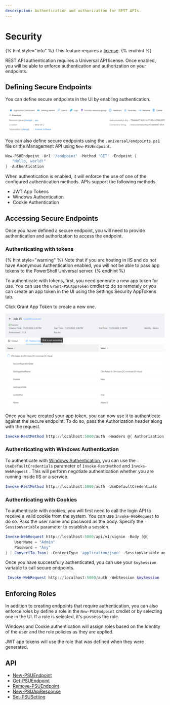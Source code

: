 ```yaml
---
description: Authentication and authorization for REST APIs.
---
```


# Security

{% hint style="info" %}
This feature requires a [license](../licensing.md).
{% endhint %}

REST API authentication requires a Universal API license. Once enabled, you will be able to enforce authentication and authorization on your endpoints.

## Defining Secure Endpoints

You can define secure endpoints in the UI by enabling authentication.

![](<../.gitbook/assets/image (188).png>)

You can also define secure endpoints using the `.universal/endpoints.ps1` file or the Management API using `New-PSUEndpoint`.

```powershell
New-PSUEndpoint -Url '/endpoint' -Method 'GET' -Endpoint {
   "Hello, world!"
} -Authentication
```

When authentication is enabled, it will enforce the use of one of the configured authentication methods. APIs support the following methods.

* JWT App Tokens
* Windows Authentication&#x20;
* Cookie Authentication&#x20;

## Accessing Secure Endpoints

Once you have defined a secure endpoint, you will need to provide authentication and authorization to access the endpoint.

### Authenticating with tokens

{% hint style="warning" %}
Note that if you are hosting in IIS and do not have Anonymous Authentication enabled, you will not be able to pass app tokens to the PowerShell Universal server.
{% endhint %}

To authenticate with tokens, first, you need generate a new app token for use. You can use the `Grant-PSUAppToken` cmdlet to do so remotely or you can create an app token in the UI using the Settings  Security  AppTokens tab.

Click Grant App Token to create a new one.

![](<../.gitbook/assets/image (191).png>)

Once you have created your app token, you can now use it to authenticate against the secure endpoint. To do so, pass the Authorization header along with the request.

```powershell
Invoke-RestMethod http://localhost:5000/auth -Headers @{ Authorization = "Bearer eyJhbGciOiJIUzI1NiIsInR5cCI6IkpXVCJ9.eyJodHRwOi8vc2NoZW1hcy54bWxzb2FwLm9yZy93cy8yMDA1LzA1L2lkZW50aXR5L2NsYWltcy9uYW1lIjoiQWRtaW4iLCJodHRwOi8vc2NoZW1hcy54bWxzb2FwLm9yZy93cy8yMDA1LzA1L2lkZW50aXR5L2NsYWltcy9oYXNoIjoiMWUyY2IzNzAtMmMyNS00ZDU5LTk4YzgtMzc5MTFjMDAyZmI5Iiwic3ViIjoiUG93ZXJTaGVsbFVuaXZlcnNhbCIsImh0dHA6Ly9zY2hlbWFzLm1pY3Jvc29mdC5jb20vd3MvMjAwOC8wNi9pZGVudGl0eS9jbGFpbXMvcm9sZSI6IkFkbWluaXN0cmF0b3IiLCJuYmYiOjE2MDU2NjEyNTUsImV4cCI6MTYzNzM2NzI1OCwiaXNzIjoiSXJvbm1hblNvZnR3YXJlIiwiYXVkIjoiUG" }
```

### Authenticating with Windows Authentication

To authenticate with [Windows Authentication](../config/security/#windows-authentication-in-iis), you can use the `-UseDefaultCredentials` parameter of `Invoke-RestMethod` and `Invoke-WebRequest` . This will perform negotiate authentication whether you are running inside IIS or a service.

```powershell
Invoke-RestMethod http://localhost:5000/auth -UseDefaultCredentials
```

### Authenticating with Cookies

To authenticate with cookies, you will first need to call the login API to receive a valid cookie from the system. You can use `Invoke-WebRequest` to do so. Pass the user name and password as the body. Specify the `-SessionVariable` parameter to establish a session.

```powershell
Invoke-WebRequest http://localhost:5000/api/v1/signin -Body (@{ 
    UserName = "Admin"
    Password = "Any"
} | ConvertTo-Json) -ContentType 'application/json' -SessionVariable mySession -Method POST
```

Once you have successfully authenticated, you can use your `$mySession` variable to call secure endpoints.

```powershell
 Invoke-WebRequest http://localhost:5000/auth -WebSession $mySession
```

## Enforcing Roles

In addition to creating endpoints that require authentication, you can also enforce roles by define a role in the `New-PSUEndpoint` cmdlet or by selecting one in the UI. If a role is selected, it's possess the role.

Windows and Cookie authentication will assign roles based on the Identity of the user and the role policies as they are applied.

JWT app tokens will use the role that was defined when they were generated.

## API

* [New-PSUEndpoint](../cmdlets/New-PSUEndpoint.txt)
* [Get-PSUEndpoint](../cmdlets/Get-PSUEndpoint.txt)
* [Remove-PSUEndpoint](../cmdlets/Remove-PSUEndpoint.txt)
* [New-PSUApiResponse](../cmdlets/New-PSUApiResponse.txt)
* [Set-PSUSetting](../cmdlets/Set-PSUSetting.txt)
